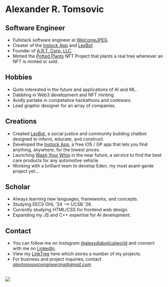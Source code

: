 # Alexander R. Tomsovic


## Software Engineer
- Fullstack software engineer at [WelcomeJPEG](https://welcomejpeg.com). 
- Creator of the [Instock App](https://instockapp.org) and [LexBot](https://lexbot.org).
- Founder of [A.R.T. Corp, LLC](https://alextomsovic1.wixsite.com/artcorp).
- Minted the [Potted Plants](https://opensea.io/pottedplantsnft) NFT Project that plants a real tree whenever an NFT is minted or sold. 

## Hobbies
- Quite interested in the future and applications of AI and ML.
- Dabbling in Web3 development and NFT minting.
- Avidly partake in competative hackathons and codewars.
- Lead graphic designer for an array of companies.

## Creations
- Created [LexBot](https://lexbot.org), a social justice and community building chatbot designed to inform, educate, and construct.
- Developed the [Instock App](https://instockapp.org), a free iOS / GP app that lets you find anything, anywhere, for the lowest prices.
- Launching [Wash Your Whip](https://washyourwhip.com) in the near future, a service to find the best care products for any automotive vehicle. 
- Working with a brilliant team to develop Eden, my  most avant-garde project yet...

## Scholar
- Always learning new languages, frameworks, and concepts.
- Studying EECS OHL '24 --> UCSB '26.
- Currently studying HTML/CSS for frontend web design. 
- Expanding my JS and C++ expertise for AI development. 

## Contact
- You can follow me on Instagram [@alexsdiabolicalworld](https://instagram.com/alexsdiabolicalworld) and connect with me on [LinkedIn](www.linkedin.com/in/alexandertomsovic).
- View my [LinkTree](https:linktr.ee/alextomsovic) here which stores a number of my projects. 
- For business and project inquiries, contact *alextomsovicengineering@gmail.com*

## ![](https://komarev.com/ghpvc/?username=alexandertomsovic&style=flat-square)



